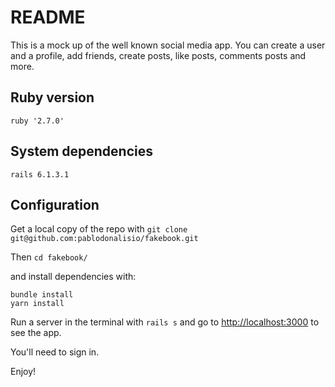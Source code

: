 # README

This is a mock up of the well known social media app. You can create a user and a profile, add friends, create posts, like posts, comments posts and more.

## Ruby version

`ruby '2.7.0'`

## System dependencies

`rails 6.1.3.1`

## Configuration

Get a local copy of the repo with `git clone git@github.com:pablodonalisio/fakebook.git`

Then `cd fakebook/`

and install dependencies with:

```
bundle install
yarn install
```

Run a server in the terminal with `rails s` and go to [http://localhost:3000](http://localhost:3000)
to see the app.

You'll need to sign in.

Enjoy!
